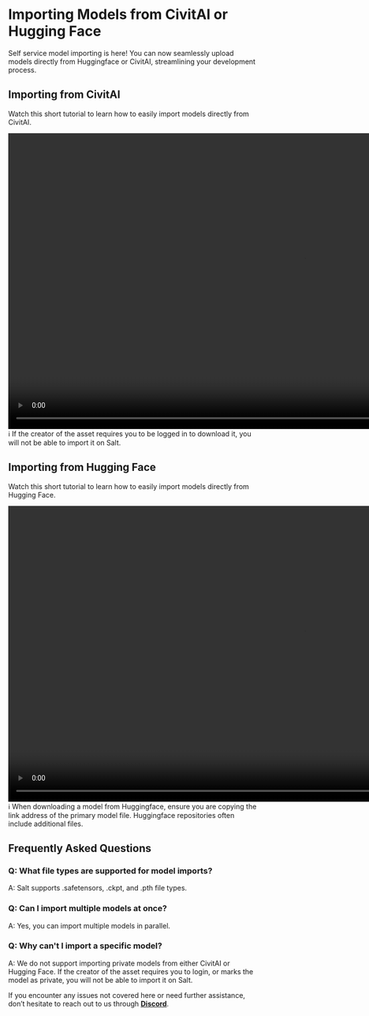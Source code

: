 # Importing Models from CivitAI or Hugging Face

Self service model importing is here! You can now seamlessly upload models directly from Huggingface or CivitAI, streamlining your development process.

## Importing from CivitAI

Watch this short tutorial to learn how to easily import models directly from CivitAI.

<video width="1200" controls>
  <source src="/videos/model-import-tutorial.mp4" type="video/mp4">
  Your browser does not support the video tag.
</video>

<aside>
ℹ️ If the creator of the asset requires you to be logged in to download it, you will not be able to import it on Salt.
</aside>

## Importing from Hugging Face

Watch this short tutorial to learn how to easily import models directly from Hugging Face.

<video width="1200" controls>
  <source src="/videos/model-import-huggingface.mp4" type="video/mp4">
  Your browser does not support the video tag.
</video>

<aside>
ℹ️ When downloading a model from Huggingface, ensure you are copying the link address of the primary model file. Huggingface repositories often include additional files.
</aside>

## Frequently Asked Questions

### Q: What file types are supported for model imports?
A: Salt supports .safetensors, .ckpt, and .pth file types.

### Q: Can I import multiple models at once?
A: Yes, you can import multiple models in parallel.

### Q: Why can't I import a specific model?
A: We do not support importing private models from either CivitAI or Hugging Face. If the creator of the asset requires you to login, or marks the model as private, you will not be able to import it on Salt.

If you encounter any issues not covered here or need further assistance, don’t hesitate to reach out to us through **[Discord](https://discord.com/channels/1151592612525002822/1212167911771217961)**.